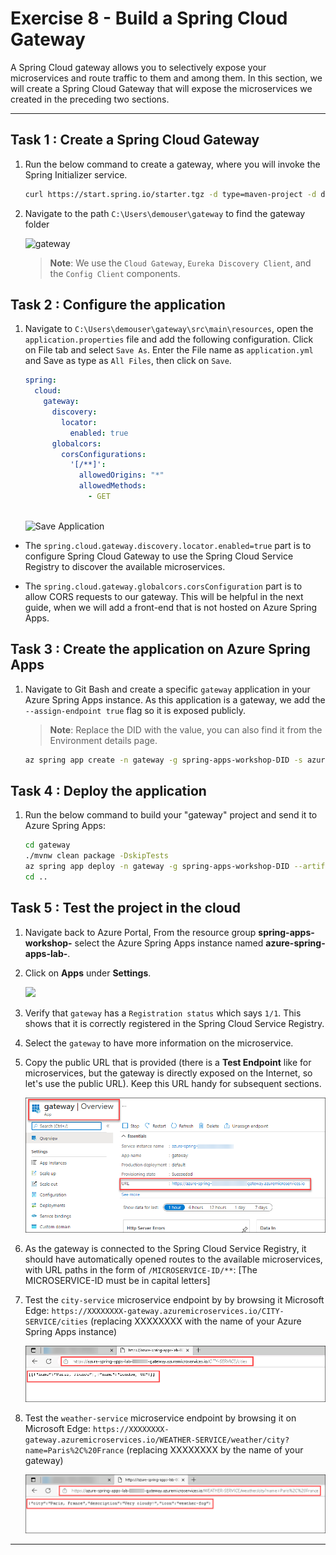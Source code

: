 # Exercise 8 - Build a Spring Cloud Gateway

A Spring Cloud gateway allows you to selectively expose your microservices and route traffic to them and among them. In this section, we will create a Spring Cloud Gateway that will expose the microservices we created in the preceding two sections.

---

## Task 1 : Create a Spring Cloud Gateway

1. Run the below command to create a gateway, where you will invoke the Spring Initializer service.

    ```bash
    curl https://start.spring.io/starter.tgz -d type=maven-project -d dependencies=cloud-gateway,cloud-eureka,cloud-config-client -d baseDir=gateway -d bootVersion=2.7.5 -d javaVersion=17 | tar -xzvf -
    ```
2. Navigate to the path `C:\Users\demouser\gateway` to find the gateway folder 

   ![gateway](media/gateway.png)

   > **Note**: We use the `Cloud Gateway`, `Eureka Discovery Client`, and the `Config Client` components.

## Task 2 : Configure the application

1. Navigate to `C:\Users\demouser\gateway\src\main\resources`, open the `application.properties` file and add the following configuration. Click on File tab and select `Save As`. Enter the File name as `application.yml` and Save as type as `All Files`, then click on `Save`.
   
   ```yaml
   spring:
     cloud:
       gateway:
         discovery:
           locator:
             enabled: true
         globalcors:
           corsConfigurations:
             '[/**]':
               allowedOrigins: "*"
               allowedMethods:
                 - GET
                 
    ```
 
    ![Save Application](media/ex8-applicatioyml.png)
 
  - The `spring.cloud.gateway.discovery.locator.enabled=true` part is to configure Spring Cloud Gateway to use the Spring Cloud Service Registry to discover the available microservices.
  
  - The `spring.cloud.gateway.globalcors.corsConfiguration` part is to allow CORS requests to our gateway. This will be helpful in the next guide, when we will add a front-end that is not hosted on Azure Spring Apps.

## Task 3 : Create the application on Azure Spring Apps

1. Navigate to Git Bash and create a specific `gateway` application in your Azure Spring Apps instance. As this application is a gateway, we add the `--assign-endpoint true` flag so it is exposed publicly.

   >**Note**: Replace the DID with the **<inject key="DeploymentID" enableCopy="True"/>** value, you can also find it from the Environment details page.

   ```bash
   az spring app create -n gateway -g spring-apps-workshop-DID -s azure-spring-apps-lab-DID --runtime-version Java_17 --assign-endpoint true
   ```
 
## Task 4 : Deploy the application

1. Run the below command to build your "gateway" project and send it to Azure Spring Apps:

   ```bash
   cd gateway
   ./mvnw clean package -DskipTests
   az spring app deploy -n gateway -g spring-apps-workshop-DID --artifact-path target/demo-0.0.1-SNAPSHOT.jar
   cd ..
   ```

## Task 5 : Test the project in the cloud

1. Navigate back to Azure Portal, From the resource group **spring-apps-workshop-<inject key="DeploymentID" enableCopy="false"/>** select the Azure Spring Apps instance named **azure-spring-apps-lab-<inject key="DeploymentID" enableCopy="false"/>**.

2. Click on **Apps** under **Settings**.

   ![](../media/selectapps.png)

3. Verify that `gateway` has a `Registration status` which says `1/1`. This shows that it is correctly registered in the Spring Cloud Service Registry.

4. Select the `gateway` to have more information on the microservice.

5. Copy the public URL that is provided (there is a **Test Endpoint** like for microservices, but the gateway is directly exposed on the Internet, so let's use the public URL). Keep this URL handy for subsequent sections.

   ![gateway url](media/ex8-gateway.png)

6. As the gateway is connected to the Spring Cloud Service Registry, it should have automatically opened routes to the available microservices, with URL paths in the form of `/MICROSERVICE-ID/**`:
[The MICROSERVICE-ID must be in capital letters]

7. Test the `city-service` microservice endpoint by by browsing it Microsoft Edge: `https://XXXXXXXX-gateway.azuremicroservices.io/CITY-SERVICE/cities` (replacing XXXXXXXX with the name of your Azure Spring Apps instance)

   ![city output](media/ex8-output1.png)

8. Test the `weather-service` microservice endpoint by browsing it on Microsoft Edge: `https://XXXXXXXX-gateway.azuremicroservices.io/WEATHER-SERVICE/weather/city?name=Paris%2C%20France` (replacing XXXXXXXX by the name of your gateway)

   ![weather output](media/ex8-output2.png)
      
---
